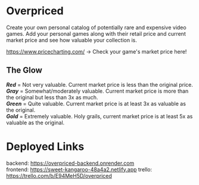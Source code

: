 # Overpriced

Create your own personal catalog of potentially rare and expensive video games. Add your personal games along with their retail price and current market price and see how valuable your collection is. 

https://www.pricecharting.com/ -> Check your game's market price here!

## The Glow 

***Red*** = Not very valuable. Current market price is less than the original price.\
***Gray*** = Somewhat/moderately valuable. Current market price is more than the original but less than 3x as much.\
***Green*** = Quite valuable. Current market price is at least 3x as valuable as the original.\
***Gold*** = Extremely valuable. Holy grails, current market price is at least 5x as valuable as the original. 

# Deployed Links

backend: https://overpriced-backend.onrender.com \
frontend: https://sweet-kangaroo-48a4a2.netlify.app
trello: https://trello.com/b/E94MeH5D/overpriced